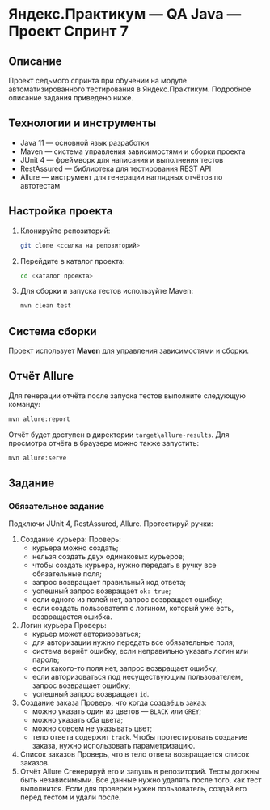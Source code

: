 # Яндекс.Практикум — QA Java — Проект Спринт 7

## Описание
Проект седьмого спринта при обучении на модуле автоматизированного тестирования в Яндекс.Практикум. Подробное описание задания приведено ниже.

## Технологии и инструменты
* Java 11 — основной язык разработки
* Maven — система управления зависимостями и сборки проекта
* JUnit 4 — фреймворк для написания и выполнения тестов
* RestAssured — библиотека для тестирования REST API
* Allure — инструмент для генерации наглядных отчётов по автотестам

## Настройка проекта
1. Клонируйте репозиторий:
    ```bash
    git clone <ссылка на репозиторий>
    ```

2. Перейдите в каталог проекта:
    ```bash
    cd <каталог проекта>
    ```

3. Для сборки и запуска тестов используйте Maven:
    ```bash
    mvn clean test
    ```

## Система сборки
Проект использует **Maven** для управления зависимостями и сборки.

## Отчёт Allure
Для генерации отчёта после запуска тестов выполните следующую команду:
```bash
mvn allure:report
```
Отчёт будет доступен в директории `target\allure-results`.
Для просмотра отчёта в браузере можно также запустить:
```bash
mvn allure:serve
```

## Задание
### Обязательное задание
Подключи JUnit 4, RestAssured, Allure.
Протестируй ручки: 
1. Создание курьера:
   Проверь:
    * курьера можно создать; 
    * нельзя создать двух одинаковых курьеров; 
    * чтобы создать курьера, нужно передать в ручку все обязательные поля; 
    * запрос возвращает правильный код ответа; 
    * успешный запрос возвращает `ok: true`; 
    * если одного из полей нет, запрос возвращает ошибку; 
    * если создать пользователя с логином, который уже есть, возвращается ошибка.
2. Логин курьера
   Проверь:
    * курьер может авторизоваться; 
    * для авторизации нужно передать все обязательные поля; 
    * система вернёт ошибку, если неправильно указать логин или пароль; 
    * если какого-то поля нет, запрос возвращает ошибку; 
    * если авторизоваться под несуществующим пользователем, запрос возвращает ошибку; 
    * успешный запрос возвращает `id`.
3. Создание заказа
   Проверь, что когда создаёшь заказ:
   * можно указать один из цветов — `BLACK` или `GREY`; 
   * можно указать оба цвета; 
   * можно совсем не указывать цвет; 
   * тело ответа содержит `track`.
   Чтобы протестировать создание заказа, нужно использовать параметризацию.
4. Список заказов
   Проверь, что в тело ответа возвращается список заказов.
5. Отчёт Allure
   Сгенерируй его и запушь в репозиторий.
Тесты должны быть независимыми. Все данные нужно удалять после того, как тест выполнится. Если для проверки нужен пользователь, создай его перед тестом и удали после. 
